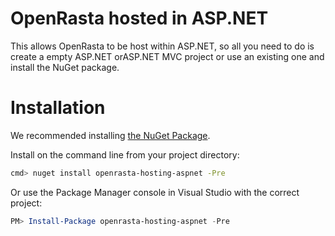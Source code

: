 OpenRasta hosted in ASP.NET
========================

This allows OpenRasta to be host within ASP.NET, so all you need to do is create a empty ASP.NET orASP.NET MVC project or use an existing one and install the NuGet package.

# Installation

We recommended installing [the NuGet Package](https://www.nuget.org/packages/openrasta-hosting-aspnet "openrasta-hosting-aspnet"). 

Install on the command line from your project directory:

```bash
cmd> nuget install openrasta-hosting-aspnet -Pre
```

Or use the Package Manager console in Visual Studio with the correct project:

```powershell
PM> Install-Package openrasta-hosting-aspnet -Pre
```
